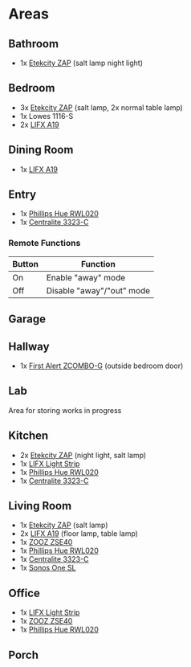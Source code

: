 # Areas

## Bathroom
- 1x [Etekcity ZAP] (salt lamp night light)

## Bedroom
- 3x [Etekcity ZAP] (salt lamp, 2x normal table lamp)
- 1x Lowes 1116-S
- 2x [LIFX A19]

## Dining Room
- 1x [LIFX A19]

## Entry
- 1x [Phillips Hue RWL020]
- 1x [Centralite 3323-C]

### Remote Functions
Button | Function
--- | ---
On | Enable "away" mode
Off | Disable "away"/"out" mode

## Garage

## Hallway
- 1x [First Alert ZCOMBO-G] (outside bedroom door)

## Lab
Area for storing works in progress

## Kitchen
- 2x [Etekcity ZAP] (night light, salt lamp)
- 1x [LIFX Light Strip]
- 1x [Phillips Hue RWL020]
- 1x [Centralite 3323-C]

## Living Room
- 1x [Etekcity ZAP] (salt lamp)
- 2x [LIFX A19] (floor lamp, table lamp)
- 1x [ZOOZ ZSE40]
- 1x [Phillips Hue RWL020]
- 1x [Centralite 3323-C]
- 1x [Sonos One SL]

## Office
- 1x [LIFX Light Strip]
- 1x [ZOOZ ZSE40]
- 1x [Phillips Hue RWL020]

## Porch
    
[LIFX A19]: https://www.lifx.com/collections/lamps-and-pendants/products/lifx
[LIFX Light Strip]: https://www.lifx.com/pages/light-strips
[Etekcity ZAP]: https://www.etekcity.com/product/100068.html
[Phillips Hue RWL020]: https://www.philips-hue.com/en-us/p/hue-dimmer-switch/046677473372
[ZOOZ ZSE40]: http://www.getzooz.com/zooz-zse40-4-in-1-sensor.html
[Honeywell T6 Pro Thermostat]: https://www.honeywellhome.com/us/en/products/air/thermostats/programmable-thermostats/t6-pro-z-wave-thermostat-th6320zw2003-u/
[Schlage BE469]: https://www.schlage.com/en/home/faq.html?id=128433
[First Alert ZCOMBO-G]: https://www.firstalertstore.com/store/products/z-wave-smoke-and-carbon-monoxide-alarm-zcombo-g.htm
[Centralite 3323-C]: https://centralite.com/products/micro-door-sensor
[Sonos One SL]: https://www.sonos.com/en-us/shop/one-sl.html
